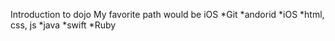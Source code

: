 Introduction to dojo
My favorite path would be iOS
*Git
*andorid
*iOS
*html, css, js
*java
*swift
*Ruby
